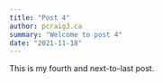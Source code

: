 ```yaml
---
title: "Post 4"
author: pcraig3.ca
summary: "Welcome to post 4"
date: "2021-11-18"
---
```


This is my fourth and next-to-last post.
